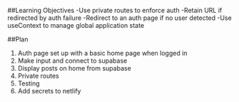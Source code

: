 ##Learning Objectives
-Use private routes to enforce auth
-Retain URL if redirected by auth failure
-Redirect to an auth page if no user detected
-Use useContext to manage global application state

##Plan

1. Auth page set up with a basic home page when logged in
1. Make input and connect to supabase
1. Display posts on home from supabase
1. Private routes
1. Testing
1. Add secrets to netlify
